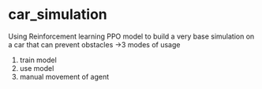 # car_simulation

Using Reinforcement learning PPO model to build a very base simulation on a car that can prevent obstacles 
->3 modes of  usage 
1. train model 
2. use model 
3. manual movement of agent 

